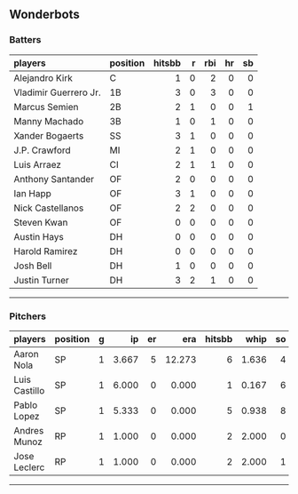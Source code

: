 ## Wonderbots

### Batters

 
|players               |position | hitsbb|  r| rbi| hr| sb| 
|:---------------------|:--------|------:|--:|---:|--:|--:| 
|Alejandro Kirk        |C        |      1|  0|   2|  0|  0| 
|Vladimir Guerrero Jr. |1B       |      3|  0|   3|  0|  0| 
|Marcus Semien         |2B       |      2|  1|   0|  0|  1| 
|Manny Machado         |3B       |      1|  0|   1|  0|  0| 
|Xander Bogaerts       |SS       |      3|  1|   0|  0|  0| 
|J.P. Crawford         |MI       |      2|  1|   0|  0|  0| 
|Luis Arraez           |CI       |      2|  1|   1|  0|  0| 
|Anthony Santander     |OF       |      2|  0|   0|  0|  0| 
|Ian Happ              |OF       |      3|  1|   0|  0|  0| 
|Nick Castellanos      |OF       |      2|  2|   0|  0|  0| 
|Steven Kwan           |OF       |      0|  0|   0|  0|  0| 
|Austin Hays           |DH       |      0|  0|   0|  0|  0| 
|Harold Ramirez        |DH       |      0|  0|   0|  0|  0| 
|Josh Bell             |DH       |      1|  0|   0|  0|  0| 
|Justin Turner         |DH       |      3|  2|   1|  0|  0| 


* * *

### Pitchers

 
|players       |position |  g|    ip| er|    era| hitsbb|  whip| so|  w| sv| 
|:-------------|:--------|--:|-----:|--:|------:|------:|-----:|--:|--:|--:| 
|Aaron Nola    |SP       |  1| 3.667|  5| 12.273|      6| 1.636|  4|  0|  0| 
|Luis Castillo |SP       |  1| 6.000|  0|  0.000|      1| 0.167|  6|  0|  0| 
|Pablo Lopez   |SP       |  1| 5.333|  0|  0.000|      5| 0.938|  8|  1|  0| 
|Andres Munoz  |RP       |  1| 1.000|  0|  0.000|      2| 2.000|  0|  0|  1| 
|Jose Leclerc  |RP       |  1| 1.000|  0|  0.000|      2| 2.000|  1|  0|  0| 


* * *


